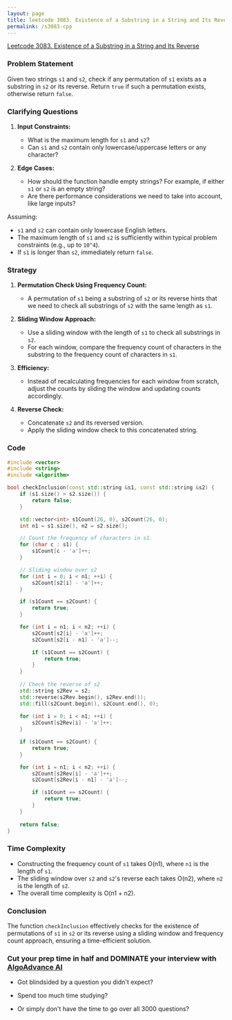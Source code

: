 ```yaml
---
layout: page
title: leetcode 3083. Existence of a Substring in a String and Its Reverse
permalink: /s3083-cpp
---
```

[Leetcode 3083. Existence of a Substring in a String and Its Reverse](https://algoadvance.github.io/algoadvance/l3083)
### Problem Statement

Given two strings `s1` and `s2`, check if any permutation of `s1` exists as a substring in `s2` or its reverse. Return `true` if such a permutation exists, otherwise return `false`.

### Clarifying Questions

1. **Input Constraints:**
   - What is the maximum length for `s1` and `s2`?
   - Can `s1` and `s2` contain only lowercase/uppercase letters or any character?

2. **Edge Cases:**
   - How should the function handle empty strings? For example, if either `s1` or `s2` is an empty string?
   - Are there performance considerations we need to take into account, like large inputs?

Assuming:
- `s1` and `s2` can contain only lowercase English letters.
- The maximum length of `s1` and `s2` is sufficiently within typical problem constraints (e.g., up to `10^4`).
- If `s1` is longer than `s2`, immediately return `false`.

### Strategy

1. **Permutation Check Using Frequency Count:**
   - A permutation of `s1` being a substring of `s2` or its reverse hints that we need to check all substrings of `s2` with the same length as `s1`.

2. **Sliding Window Approach:**
   - Use a sliding window with the length of `s1` to check all substrings in `s2`.
   - For each window, compare the frequency count of characters in the substring to the frequency count of characters in `s1`.

3. **Efficiency:**
   - Instead of recalculating frequencies for each window from scratch, adjust the counts by sliding the window and updating counts accordingly.

4. **Reverse Check:**
   - Concatenate `s2` and its reversed version.
   - Apply the sliding window check to this concatenated string.

### Code

```cpp
#include <vector>
#include <string>
#include <algorithm>

bool checkInclusion(const std::string &s1, const std::string &s2) {
    if (s1.size() > s2.size()) {
        return false;
    }

    std::vector<int> s1Count(26, 0), s2Count(26, 0);
    int n1 = s1.size(), n2 = s2.size();

    // Count the frequency of characters in s1.
    for (char c : s1) {
        s1Count[c - 'a']++;
    }

    // Sliding window over s2
    for (int i = 0; i < n1; ++i) {
        s2Count[s2[i] - 'a']++;
    }

    if (s1Count == s2Count) {
        return true;
    }

    for (int i = n1; i < n2; ++i) {
        s2Count[s2[i] - 'a']++;
        s2Count[s2[i - n1] - 'a']--;

        if (s1Count == s2Count) {
            return true;
        }
    }
    
    // Check the reverse of s2
    std::string s2Rev = s2;
    std::reverse(s2Rev.begin(), s2Rev.end());
    std::fill(s2Count.begin(), s2Count.end(), 0);
    
    for (int i = 0; i < n1; ++i) {
        s2Count[s2Rev[i] - 'a']++;
    }

    if (s1Count == s2Count) {
        return true;
    }

    for (int i = n1; i < n2; ++i) {
        s2Count[s2Rev[i] - 'a']++;
        s2Count[s2Rev[i - n1] - 'a']--;

        if (s1Count == s2Count) {
            return true;
        }
    }
    
    return false;
}
```

### Time Complexity

- Constructing the frequency count of `s1` takes O(n1), where `n1` is the length of `s1`.
- The sliding window over `s2` and `s2`'s reverse each takes O(n2), where `n2` is the length of `s2`.
- The overall time complexity is O(n1 + n2).

### Conclusion

The function `checkInclusion` effectively checks for the existence of permutations of `s1` in `s2` or its reverse using a sliding window and frequency count approach, ensuring a time-efficient solution.


### Cut your prep time in half and DOMINATE your interview with [AlgoAdvance AI](https://algoAdvance.com)

- Got blindsided by a question you didn't expect?

- Spend too much time studying?

- Or simply don't have the time to go over all 3000 questions?

